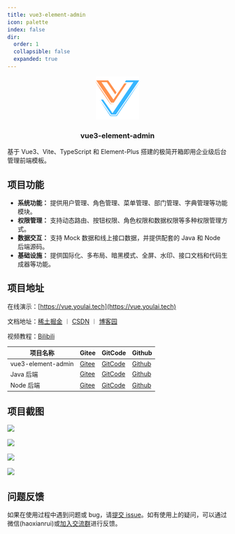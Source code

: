 ```yaml
---
title: vue3-element-admin
icon: palette
index: false
dir:
  order: 1
  collapsible: false
  expanded: true
---
```


<div align="center">
   <img alt="logo" width="100" height="100" src="/assets/image/vue-logo.png">
   <h3>vue3-element-admin</h3>
</div>

基于 Vue3、Vite、TypeScript 和 Element-Plus 搭建的极简开箱即用企业级后台管理前端模板。 

## 项目功能

- **系统功能：** 提供用户管理、角色管理、菜单管理、部门管理、字典管理等功能模块。
- **权限管理：** 支持动态路由、按钮权限、角色权限和数据权限等多种权限管理方式。
- **数据交互：** 支持 Mock 数据和线上接口数据，并提供配套的 Java 和 Node 后端源码。
- **基础设施：** 提供国际化、多布局、暗黑模式、全屏、水印、接口文档和代码生成器等功能。

## 项目地址

在线演示：[https://vue.youlai.tech](https://vue.youlai.tech)

文档地址：[稀土掘金](https://juejin.cn/post/7228990409909108793)  ︱ [CSDN](https://youlai.blog.csdn.net/article/details/130191394) ︱ [博客园](https://www.youlai.tech) 

视频教程：[Bilibili](https://www.bilibili.com/video/BV1eFUuYyEFj)

<BiliBili bvid="BV1eFUuYyEFj" />


| 项目名称 | Gitee | GitCode | Github | 
| -------- | ----- | ------- | ------ |  
| vue3-element-admin| [Gitee](https://gitee.com/youlaiorg/vue3-element-admin) | [GitCode](https://gitcode.net/youlaiorg/vue3-element-admin) | [Github](https://github.com/youlaiorg/vue3-element-admin) |
| Java 后端 | [Gitee](https://gitee.com/youlaiorg/youlai-boot) | [GitCode](https://gitcode.net/youlaiorg/youlai-boot) | [Github](https://github.com/youlaiorg/youlai-boot) | 
| Node 后端 | [Gitee](https://gitee.com/youlaiorg/youlai-boot) | [GitCode](https://gitcode.net/youlaiorg/youlai-boot) | [Github](https://github.com/youlaiorg/youlai-boot) | 


## 项目截图
![](https://www.youlai.tech/storage/blog/2025/01/18/20250118183316.png)

![](https://www.youlai.tech/storage/blog/2025/01/18/20250118183410.png)

![](https://www.youlai.tech/storage/blog/2025/01/18/20250118160647.png)

![](https://www.youlai.tech/storage/blog/2025/01/18/20250118183539.png)

## 问题反馈

如果在使用过程中遇到问题或 bug，请[提交 issue](https://gitee.com/youlaiorg/vue3-element-admin/issues)。如有使用上的疑问，可以通过微信(haoxianrui)或[加入交流群](../about/README.md)进行反馈。
                                                                                                                                                                                                                                                                                                              